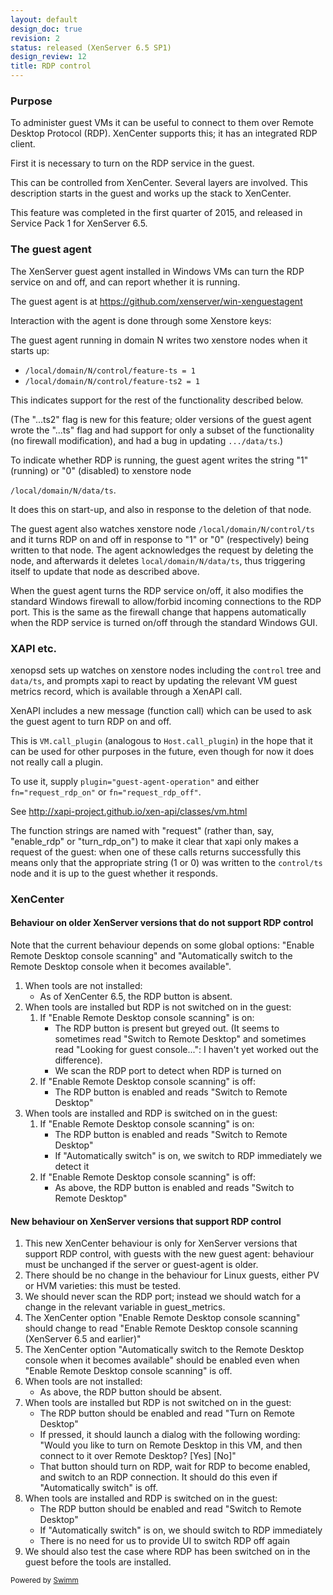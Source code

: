 ```yaml
---
layout: default
design_doc: true
revision: 2
status: released (XenServer 6.5 SP1)
design_review: 12
title: RDP control
---
```

### Purpose

To administer guest VMs it can be useful to connect to them over Remote Desktop Protocol (RDP). XenCenter supports this; it has an integrated RDP client.

First it is necessary to turn on the RDP service in the guest.

This can be controlled from XenCenter. Several layers are involved. This description starts in the guest and works up the stack to XenCenter.

This feature was completed in the first quarter of 2015, and released in Service Pack 1 for XenServer 6.5.

### The guest agent

The XenServer guest agent installed in Windows VMs can turn the RDP service on and off, and can report whether it is running.

The guest agent is at <https://github.com/xenserver/win-xenguestagent>

Interaction with the agent is done through some Xenstore keys:

The guest agent running in domain N writes two xenstore nodes when it starts up:

- `/local/domain/N/control/feature-ts = 1`
- `/local/domain/N/control/feature-ts2 = 1`

This indicates support for the rest of the functionality described below.

(The "...ts2" flag is new for this feature; older versions of the guest agent wrote the "...ts" flag and had support for only a subset of the functionality (no firewall modification), and had a bug in updating `.../data/ts`.)

To indicate whether RDP is running, the guest agent writes the string "1" (running) or "0" (disabled) to xenstore node

`/local/domain/N/data/ts`.

It does this on start-up, and also in response to the deletion of that node.

The guest agent also watches xenstore node `/local/domain/N/control/ts` and it turns RDP on and off in response to "1" or "0" (respectively) being written to that node. The agent acknowledges the request by deleting the node, and afterwards it deletes `local/domain/N/data/ts`, thus triggering itself to update that node as described above.

When the guest agent turns the RDP service on/off, it also modifies the standard Windows firewall to allow/forbid incoming connections to the RDP port. This is the same as the firewall change that happens automatically when the RDP service is turned on/off through the standard Windows GUI.

### XAPI etc.

xenopsd sets up watches on xenstore nodes including the `control` tree and `data/ts`, and prompts xapi to react by updating the relevant VM guest metrics record, which is available through a XenAPI call.

XenAPI includes a new message (function call) which can be used to ask the guest agent to turn RDP on and off.

This is `VM.call_plugin` (analogous to `Host.call_plugin`) in the hope that it can be used for other purposes in the future, even though for now it does not really call a plugin.

To use it, supply `plugin="guest-agent-operation"` and either `fn="request_rdp_on"` or `fn="request_rdp_off"`.

See <http://xapi-project.github.io/xen-api/classes/vm.html>

The function strings are named with "request" (rather than, say, "enable_rdp" or "turn_rdp_on") to make it clear that xapi only makes a request of the guest: when one of these calls returns successfully this means only that the appropriate string (1 or 0) was written to the `control/ts` node and it is up to the guest whether it responds.

### XenCenter

#### Behaviour on older XenServer versions that do not support RDP control

Note that the current behaviour depends on some global options: "Enable Remote Desktop console scanning" and "Automatically switch to the Remote Desktop console when it becomes available".

1. When tools are not installed:
   - As of XenCenter 6.5, the RDP button is absent.
2. When tools are installed but RDP is not switched on in the guest:
   1. If "Enable Remote Desktop console scanning" is on:
      - The RDP button is present but greyed out. (It seems to sometimes read "Switch to Remote Desktop" and sometimes read "Looking for guest console...": I haven't yet worked out the difference).
      - We scan the RDP port to detect when RDP is turned on
   2. If "Enable Remote Desktop console scanning" is off:
      - The RDP button is enabled and reads "Switch to Remote Desktop"
3. When tools are installed and RDP is switched on in the guest:
   1. If  "Enable Remote Desktop console scanning" is on:
      - The RDP button is enabled and reads "Switch to Remote Desktop"
      - If "Automatically switch" is on, we switch to RDP immediately we detect it
   2. If "Enable Remote Desktop console scanning" is off:
      - As above, the RDP button is enabled and reads "Switch to Remote Desktop"

#### New behaviour on XenServer versions that support RDP control

1. This new XenCenter behaviour is only for XenServer versions that support RDP control, with guests with the new guest agent: behaviour must be unchanged if the server or guest-agent is older.
2. There should be no change in the behaviour for Linux guests, either PV or HVM varieties: this must be tested.
3. We should never scan the RDP port; instead we should watch for a change in the relevant variable in guest_metrics.
4. The XenCenter option "Enable Remote Desktop console scanning" should change to read "Enable Remote Desktop console scanning (XenServer 6.5 and earlier)"
5. The XenCenter option "Automatically switch to the Remote Desktop console when it becomes available" should be enabled even when "Enable Remote Desktop console scanning" is off.
6. When tools are not installed:
   - As above, the RDP button should be absent.
7. When tools are installed but RDP is not switched on in the guest:
   - The RDP button should be enabled and read "Turn on Remote Desktop"
   - If pressed, it should launch a dialog with the following wording: "Would you like to turn on Remote Desktop in this VM, and then connect to it over Remote Desktop?   \[Yes\] \[No\]"
   - That button should turn on RDP, wait for RDP to become enabled, and switch to an RDP connection. It should do this even if "Automatically switch" is off.
8. When tools are installed and RDP is switched on in the guest:
   - The RDP button should be enabled and read "Switch to Remote Desktop"
   - If "Automatically switch" is on, we should switch to RDP immediately
   - There is no need for us to provide UI to switch RDP off again
9. We should also test the case where RDP has been switched on in the guest before the tools are installed.

<SwmMeta version="3.0.0"><sup>Powered by [Swimm](https://app.swimm.io/)</sup></SwmMeta>
